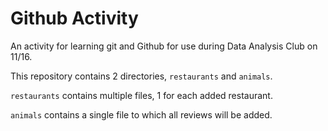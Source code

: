 # Github Activity

An activity for learning git and Github for use during Data Analysis Club on 11/16. 

This repository contains 2 directories, `restaurants` and `animals`. 

`restaurants` contains multiple files, 1 for each added restaurant. 

`animals` contains a single file to which all reviews will be added.  
